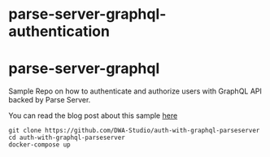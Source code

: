 # parse-server-graphql-authentication

# parse-server-graphql
Sample Repo on how to authenticate and authorize users with GraphQL API backed by Parse Server.

You can read the blog post about this sample [here](https://blog.dwastudio.fr/authentication-graphql-parse-server/)

``` 
git clone https://github.com/DWA-Studio/auth-with-graphql-parseserver
cd auth-with-graphql-parseserver
docker-compose up
``` 
